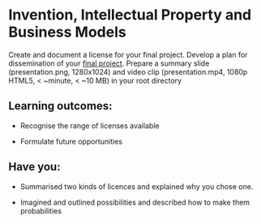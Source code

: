 # Invention, Intellectual Property and Business Models
Create and document a license for your final project. Develop a plan for dissemination of your [final project](http://academy.cba.mit.edu/classes/applications_implications/index.html).
Prepare a summary slide (presentation.png, 1280x1024) and video clip (presentation.mp4, 1080p HTML5, < ~minute, < ~10 MB)
      in your root directory

## Learning outcomes:
* Recognise the range of licenses available

* Formulate future opportunities

## Have you:
* Summarised two kinds of licences and explained why you chose one.

* Imagined and outlined possibilities and described how to make them probabilities
